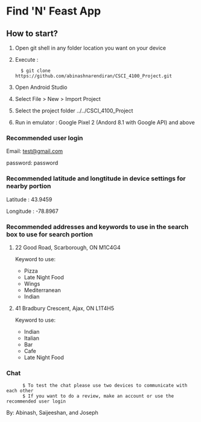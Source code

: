 # Find 'N' Feast App
 
 ## How to start?
 1. Open git shell in any folder location you want on your device
 2. Execute :
 
          $ git clone https://github.com/abinashnarendiran/CSCI_4100_Project.git
          
 3. Open Android Studio
 4. Select File > New > Import Project
 5. Select the project folder ../../CSCI_4100_Project
 6. Run in emulator : Google Pixel 2 (Andord 8.1 with Google API) and above
 
 
 

 
 
  ### Recommended user login
  
  Email: test@gmail.com
  
  password: password
 
 
 
 
  
 
 
 
 ### Recommended latitude and longtitude in device settings for nearby portion
 
 Latitude  : 43.9459
 
 Longitude : -78.8967
 
 
 
 
 
 ### Recommended addresses and keywords to use in the search box to use for search portion
 
 1. 22 Good Road, Scarborough, ON M1C4G4
 
    Keyword to use: 
    - Pizza
    - Late Night Food
    - Wings
    - Mediterranean
    - Indian
          
     
    
 2. 41 Bradbury Crescent, Ajax, ON L1T4H5
 
    Keyword to use: 
    - Indian
    - Italian
    - Bar
    - Cafe
    - Late Night Food
   
 
  ### Chat
 
          $ To test the chat please use two devices to communicate with each other
          $ If you want to do a review, make an account or use the recommended user login
  
  
  

  
  
  
  By: Abinash, Saijeeshan, and Joseph
